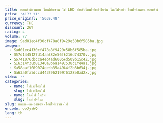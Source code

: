 ```yaml
---
title: ตกแต่งห้องนอน โคมไฟแขวน ไฟ LED สําหรับโคมไฟระย้าในร่ม โคมไฟระย้า โคมไฟเพดาน ตกแต่งห้องนั่งเล่น
price: '4173.21'
price_original: '5639.48'
currency: THB
discount: 26%
rating: 4
volume: 77
image: Sad01ec4f30cf478a8f9429e58b6f585ba.jpg
images:
  - Sad01ec4f30cf478a8f9429e58b6f585ba.jpg
  - S57d1445127d14aa382e56f6216d74370v.jpg
  - S6741076cbcca4eb4ad6005ed509b15c4Z.jpg
  - S16314f38b81340a8b6a1492538c1fe4a1.jpg
  - Sa58aaf1009074eedb35a4984f2b3b634j.jpg
  - Sa63a0fa5dccd443296219976128e0ad2x.jpg
video: ''
categories:
  - name: ไฟและโคมไฟ
    slug: ไฟและโคมไฟ
  - name: โคมไฟ ในร่ม
    slug: โคมไฟ-ในร
slug: ตกแต-งห-องนอน-โคมไฟแขวน-ไฟ
encode: ooJyaWQ
lang: th
---
```

  